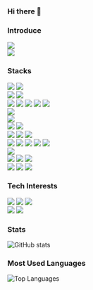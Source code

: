 ### Hi there 👋

### Introduce
<!--
e.g. <img src="https://img.shields.io/badge/[left text]-[right text]-[right color]?logo=[logo]&logoColor=[logo color]&logoWidth=[number]"/>
-->
<img src="https://img.shields.io/badge/Embedded Firmware Engineer-gray"/><br/>
<img src="https://img.shields.io/badge/Wired/Wireless Network-gray"/><br/>

### Stacks
<!--
e.g. <img src="https://img.shields.io/badge/[left text]-[right text]-[right color]?logo=[logo]&logoColor=[logo color]&logoWidth=[number]"/>
-->
<img src="https://img.shields.io/badge/C-gray?logo=c"/> <img src="https://img.shields.io/badge/Python-gray?logo=python"/><br/>
<img src="https://img.shields.io/badge/Ethernet-gray"/> <img src="https://img.shields.io/badge/Wi--Fi-gray"/><br/>
<img src="https://img.shields.io/badge/TCP-gray"/> <img src="https://img.shields.io/badge/UDP-gray"/> <img src="https://img.shields.io/badge/TLS-gray"/> <img src="https://img.shields.io/badge/HTTP-gray"/> <img src="https://img.shields.io/badge/MQTT-gray"/><br/>
<img src="https://img.shields.io/badge/FreeRTOS-gray"/><br/>
<img src="https://img.shields.io/badge/CMake-gray?logo=cmake"/><br/>
<img src="https://img.shields.io/badge/Azure IoT Hub-gray"/> <img src="https://img.shields.io/badge/AWS IoT Core-gray"/><br/>
<img src="https://img.shields.io/badge/Git-gray?logo=git"/> <img src="https://img.shields.io/badge/GitHub-gray?logo=github"/> <img src="https://img.shields.io/badge/GitLab-gray?logo=gitlab"/><br/>
<img src="https://img.shields.io/badge/STM32CubeMX-gray"/> <img src="https://img.shields.io/badge/STM32CubeIDE-gray"/> <img src="https://img.shields.io/badge/Visual Studio Code-gray"/> <img src="https://img.shields.io/badge/IAR Embedded Workbench-gray"/> <img src="https://img.shields.io/badge/Keil uVision-gray"/><br/>
<img src="https://img.shields.io/badge/Wireshark-gray?logo=wireshark"/><br/>
<img src="https://img.shields.io/badge/OpenSSL-gray?logo=openssl"/> <img src="https://img.shields.io/badge/Postman-gray?logo=postman"/> <img src="https://img.shields.io/badge/Mosquitto-gray?logo=eclipsemosquitto"/><br/>
<img src="https://img.shields.io/badge/Open Source Hardware-gray?logo=opensourcehardware"/> <img src="https://img.shields.io/badge/Arduino-gray?logo=arduino"/> <img src="https://img.shields.io/badge/Raspberry Pi Pico-gray?logo=raspberrypi"/><br/>

### Tech Interests
<!--
e.g. <img src="https://img.shields.io/badge/[left text]-[right text]-[right color]?logo=[logo]&logoColor=[logo color]&logoWidth=[number]"/>
-->
<img src="https://img.shields.io/badge/Automotive-gray"/> <img src="https://img.shields.io/badge/AUTomotive Open System ARchitecture-gray"/> <img src="https://img.shields.io/badge/Battery Management System-gray"/><br/>
<img src="https://img.shields.io/badge/Wired/Wireless Network-gray"/> <img src="https://img.shields.io/badge/Firmware Over The Air-gray"/><br/>

### Stats
<!--
e.g. ![text](https://github-readme-stats.vercel.app/api?username=[user name]&show_icons=[true or false]&theme=[theme])
-->
![GitHub stats](https://github-readme-stats.vercel.app/api?username=Giung951&show_icons=true&theme=onedark)

### Most Used Languages
<!--
e.g. ![text](https://github-readme-stats.vercel.app/api/top-langs/?username=[user name]&theme=[theme])
-->

![Top Languages](https://github-readme-stats.vercel.app/api/top-langs/?username=Giung951&theme=onedark)

<!--
- Reference Sites and Documents
  - Badge : https://shields.io/
  - Simple Icon : https://simpleicons.org/
  - GItHub Stats : https://github.com/anuraghazra/github-readme-stats
-->
